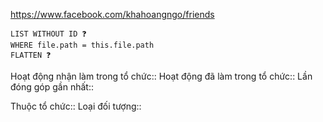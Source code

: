 https://www.facebook.com/khahoangngo/friends

```dataview
LIST WITHOUT ID ❓
WHERE file.path = this.file.path
FLATTEN ❓
```
Hoạt động nhận làm trong tổ chức::
Hoạt động đã làm trong tổ chức::
Lần đóng góp gần nhất::

Thuộc tổ chức::
Loại đối tượng::

